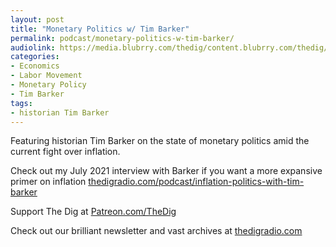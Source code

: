 ```yaml
---
layout: post
title: "Monetary Politics w/ Tim Barker"
permalink: podcast/monetary-politics-w-tim-barker/
audiolink: https://media.blubrry.com/thedig/content.blubrry.com/thedig/The_Dig-EP_386-Barker.mp3
categories:
- Economics
- Labor Movement
- Monetary Policy
- Tim Barker
tags:
- historian Tim Barker
---
```


Featuring historian Tim Barker on the state of monetary politics amid the current fight over inflation. 

Check out my July 2021 interview with Barker if you want a more expansive primer on inflation [thedigradio.com/podcast/inflation-politics-with-tim-barker](http://thedigradio.com/podcast/inflation-politics-with-tim-barker)

Support The Dig at [Patreon.com/TheDig](http://Patreon.com/TheDig)

Check out our brilliant newsletter and vast archives at [thedigradio.com](http://thedigradio.com)

